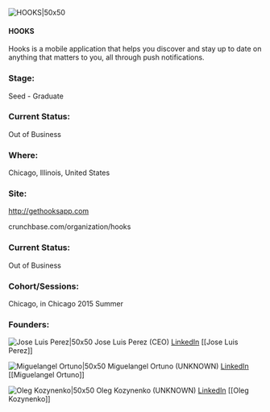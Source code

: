 

![HOOKS|50x50](https://apimg.techstars.com/connect/images/image_files/55b01255bbe36f2513000028/original/Hooks-icon-256.png)

#### HOOKS
Hooks is a mobile application that helps you discover and stay up to date on anything that matters to you, all through push notifications.

### Stage: 
Seed - Graduate 

### Current Status: 
Out of Business

### Where:
Chicago, Illinois, United States

### Site:
http://gethooksapp.com



crunchbase.com/organization/hooks

### Current Status: 
Out of Business

### Cohort/Sessions: 
Chicago, in Chicago 2015 Summer

### Founders: 

![Jose Luis Perez|50x50](https://apimg.techstars.com/connect/images/image_files/55b01072bbe36ff355000016/original/AAEAAQAAAAAAAAN8AAAAJGExMmQzZTE3LTMzYjUtNDJkMC1hMzNiLTkzNTE2NjE5MWEwYQ.jpg) Jose Luis Perez (CEO) [LinkedIn](https://linkedin.com/in/joseluisperezgonzalez) [[Jose Luis Perez]]

![Miguelangel Ortuno|50x50](https://apimg.techstars.com/connect/images/image_files/55f0793abbe36ff537000005/original/Hooks-22.jpg) Miguelangel Ortuno (UNKNOWN) [LinkedIn](https://linkedin.com/in/ortuman) [[Miguelangel Ortuno]]

![Oleg Kozynenko|50x50](https://apimg.techstars.com/connect/images/image_files/560c04b4bbe36fd509000003/original/Hooks-9.jpg) Oleg Kozynenko (UNKNOWN) [LinkedIn](https://linkedin.com/in/olegkozynenko) [[Oleg Kozynenko]]


